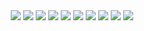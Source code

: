 <!DOCTYPE html>
<html>
<head>
	<title>T H R O U G H M Y E Y E S</title>
	<link rel="stylesheet" type="text/css" href="style.css">
</head>
<body>
	<center>
	<div id="gallery">
		<img src="topview.jpg">
		<img id="empireState" src="empire.jpg">
		<img src="happybones.jpg">
		<img id="water" src="water.jpg">
		<img src="happiness.jpg">
		<img src="dumbo.jpg">
		<img src="met.jpg">
		<img id="coffee" src="coffee.jpg">
		<img src="miss.jpg">
		<img src="bridge.jpg">
	</div>
	</center>

<script>
	alert("Yesterday is history, tomorrow is a mystery, today is a gift of God, which is why we call it the present.")
	var empireState = document.querySelector('#empireState');
	var coffee = document.querySelector('#coffee');
	var water = document.querySelector('#water');
	function dayToNight(event) {
    var currentSource = empireState.getAttribute('src');
    if (currentSource == "empire.jpg") {
        empireState.setAttribute("src", "empire2.jpg");
    } else {
        empireState.setAttribute("src", "empire.jpg");
    }
}
	function sideToTop(event) {
    var currentSource = coffee.getAttribute('src');
    if (currentSource == "coffee.jpg") {
        coffee.setAttribute("src", "coffee2.jpg");
    } else {
        coffee.setAttribute("src", "coffee.jpg");
    }
}
	function viewsToMe(event) {
    var currentSource = water.getAttribute('src');
    if (currentSource == "water.jpg") {
        water.setAttribute("src", "self.jpg");
    } else {
        water.setAttribute("src", "water.jpg");
    }
}
empireState.addEventListener('mouseover', dayToNight);
empireState.addEventListener('mouseout', dayToNight);
coffee.addEventListener('mouseover', sideToTop);
coffee.addEventListener('mouseout', sideToTop);
water.addEventListener('mouseover', viewsToMe);
water.addEventListener('mouseout', viewsToMe);
</script>
</body>
</html>
